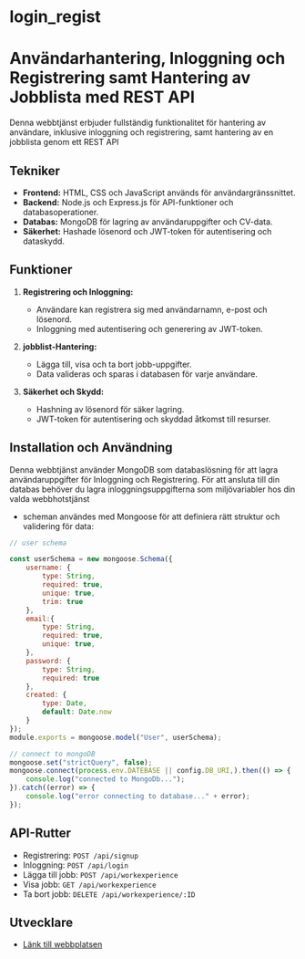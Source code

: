 # login_regist

# Användarhantering, Inloggning och Registrering samt Hantering av Jobblista med REST API

Denna webbtjänst erbjuder fullständig funktionalitet för hantering av användare, inklusive inloggning och registrering, samt hantering av en jobblista genom ett REST API

## Tekniker

- **Frontend:** HTML, CSS och JavaScript används för användargränssnittet.
- **Backend:** Node.js och Express.js för API-funktioner och databasoperationer.
- **Databas:** MongoDB för lagring av användaruppgifter och CV-data.
- **Säkerhet:** Hashade lösenord och JWT-token för autentisering och dataskydd.

## Funktioner

1. **Registrering och Inloggning:**
   - Användare kan registrera sig med användarnamn, e-post och lösenord.
   - Inloggning med autentisering och generering av JWT-token.

2. **jobblist-Hantering:**
   - Lägga till, visa och ta bort jobb-uppgifter.
   - Data valideras och sparas i databasen för varje användare.

3. **Säkerhet och Skydd:**
   - Hashning av lösenord för säker lagring.
   - JWT-token för autentisering och skyddad åtkomst till resurser.

## Installation och Användning

Denna webbtjänst använder MongoDB som databaslösning för att lagra användaruppgifter för Inloggning och Registrering. För att ansluta till din databas behöver du lagra inloggningsuppgifterna som miljövariabler hos din valda webbhotstjänst

* scheman användes med Mongoose för att definiera rätt struktur och validering för data:
```node.js
// user schema

const userSchema = new mongoose.Schema({
    username: {
        type: String,
        required: true,
        unique: true,
        trim: true
    },
    email:{
        type: String,
        required: true,
        unique: true,
    },
    password: {
        type: String,
        required: true
    },
    created: {
        type: Date,
        default: Date.now
    }
});
module.exports = mongoose.model("User", userSchema);
```

```node.js
// connect to mongoDB
mongoose.set("strictQuery", false);
mongoose.connect(process.env.DATEBASE || config.DB_URI,).then(() => {
    console.log("connected to MongoDb...");
}).catch((error) => {
    console.log("error connecting to database..." + error);
});
```
## API-Rutter

- Registrering: `POST /api/signup`
- Inloggning: `POST /api/login`
- Lägga till jobb: `POST /api/workexperience`
- Visa jobb: `GET /api/workexperience`
- Ta bort jobb: `DELETE /api/workexperience/:ID`

## Utvecklare

- [Länk till webbplatsen](https://imaginative-donut-12d8e3.netlify.app/index.html)

